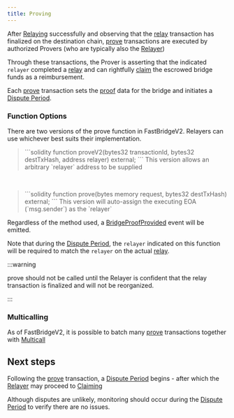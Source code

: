 ```yaml
---
title: Proving
---
```


<!-- Reference Links -->
[relay]: https://rfq-contracts.synapseprotocol.com/contracts/interfaces/IFastBridgeV2.sol/interface.IFastBridgeV2.html#relayv2
[prove]: https://rfq-contracts.synapseprotocol.com/contracts/interfaces/IFastBridgeV2.sol/interface.IFastBridgeV2.html#provev2
[dispute]: https://rfq-contracts.synapseprotocol.com/contracts/interfaces/IFastBridge.sol/interface.IFastBridge.html#dispute
[claim]: https://rfq-contracts.synapseprotocol.com/contracts/interfaces/IFastBridgeV2.sol/interface.IFastBridgeV2.html#claimv2
[cancel]: https://rfq-contracts.synapseprotocol.com/contracts/interfaces/IFastBridgeV2.sol/interface.IFastBridgeV2.html#cancelv2
[proof]: https://rfq-contracts.synapseprotocol.com/contracts/interfaces/IFastBridgeV2.sol/interface.IFastBridgeV2.html#bridgetxdetails
[BridgeRequested]: https://rfq-contracts.synapseprotocol.com/contracts/interfaces/IFastBridge.sol/interface.IFastBridge.html#bridgerequested
[BridgeTransactionV2]: https://rfq-contracts.synapseprotocol.com/contracts/interfaces/IFastBridgeV2.sol/interface.IFastBridgeV2.html#bridgetransactionv2
[BridgeRelayed]: https://rfq-contracts.synapseprotocol.com/contracts/interfaces/IFastBridge.sol/interface.IFastBridge.html#bridgerelayed
[BridgeProofProvided]: https://rfq-contracts.synapseprotocol.com/contracts/interfaces/IFastBridge.sol/interface.IFastBridge.html#bridgeproofprovided
[Cancel Delay]: https://rfq-contracts.synapseprotocol.com/contracts/FastBridge.sol/contract.FastBridge.html#refund_delay
[Multicall]: https://rfq-contracts.synapseprotocol.com/contracts/interfaces/IMulticallTarget.sol/interface.IMulticallTarget.html

[Quoter API]: /docs/RFQ/Quoting/Quoter%20API/
[Dispute Period]: /docs/RFQ/Security/#dispute-period
[Quoting]: /docs/RFQ/Quoting
[Bridging]: /docs/RFQ/Bridging
[Relaying]: /docs/RFQ/Relaying
[Proving]: /docs/RFQ/Proving
[Claiming]: /docs/RFQ/Claiming
[Canceling]: /docs/RFQ/Canceling
[Security]: /docs/RFQ/Security
[Exclusivity]: /docs/RFQ/Exclusivity

[User]: /docs/RFQ/#entities
[Quoter]: /docs/RFQ/#entities
[Prover]: /docs/RFQ/#entities
[Relayer]: /docs/RFQ/#entities
[Guard]: /docs/RFQ/#entities
[Canceler]: /docs/RFQ/#entities

After [Relaying] successfully and observing that the [relay] transaction has finalized on the destination chain, [prove] transactions are executed by authorized Provers (who are typically also the [Relayer])

Through these transactions, the Prover is asserting that the indicated `relayer` completed a [relay] and can rightfully [claim] the escrowed bridge funds as a reimbursement.

Each [prove] transaction sets the [proof] data for the bridge and initiates a [Dispute Period].

### Function Options

There are two versions of the prove function in FastBridgeV2. Relayers can use whichever best suits their implementation.

<div style={{ marginLeft: '20px' }}>
<blockquote>
```solidity
    function proveV2(bytes32 transactionId, bytes32 destTxHash, address relayer) external;
```
This version allows an arbitrary `relayer` address to be supplied
</blockquote>

<br />
<blockquote>
```solidity
    function prove(bytes memory request, bytes32 destTxHash) external;
```
This version will auto-assign the executing EOA (`msg.sender`) as the `relayer`
</blockquote>
</div>

Regardless of the method used, a [BridgeProofProvided](https://rfq-contracts.synapseprotocol.com/contracts/interfaces/IFastBridge.sol/interface.IFastBridge.html#bridgeproofprovided) event will be emitted.

Note that during the [Dispute Period], the `relayer` indicated on this function will be required to match the `relayer` on the actual [relay].

:::warning

prove should not be called until the Relayer is confident that the relay transaction is finalized and will not be reorganized.

:::

### Multicalling

As of FastBridgeV2, it is possible to batch many [prove] transactions together with [Multicall]


## Next steps

Following the [prove] transaction, a [Dispute Period] begins - after which the [Relayer] may proceed to [Claiming]

Although disputes are unlikely, monitoring should occur during the [Dispute Period] to verify there are no issues.
